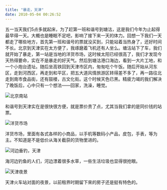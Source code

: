 ```yaml
---
title: "暴走，天津"
date: 2010-05-04 00:26:52
---
```


五一当天我们5点多就起床，为了赶第一班和谐号到塘沽，这是我们今年为止起得最早得一天。大概也是睡眠不足吧，影响了接下来一天的体力。回想一下我们一天都走了哪些地方，首先第一班和谐号的票就没买到，只能站着当热身了，还好时间不长。北京到天津实在太方便了，我琢磨着飞机还有人坐么。塘沽站下了车，我们就开始了暴走，第一站是当地的洋货市场，这时候太阳已经很高了，我们才发现今天热得要命，实在不是暴走的好天气。然后到塘沽港口海边，看到一大片工地，和一个小炮台遗址。随后坐高铁回到天津市区内，匆匆吃个午饭。随后开始从河东区，走到河西区，再走到和平区，把五大道风情旅游区转得差不多了，再一路往北走到南市食品街，还有鼓楼，古文化街。这个时候天色已黑。精疲力竭的我们解决了晚饭后，心中只有一个想法——回家，洗澡，睡觉。 

![北京南站](../../../images/2010/img_4869.jpg "北京南站") 

和谐号到天津实在是很快很方便，就是票价贵了点，尤其当我们拿的是同价钱的站票。 

![洋货市场](../../../images/2010/img_4878.jpg "洋货市场") 

洋货市场，里面有各式各样的小商品，以手机等数码小产品，皮包，手表，等为主。不知道是不是低价从海关截获的货物里进的。 

![河边垂钓，天津](../../../images/2010/img_4901.jpg "河边垂钓，天津") 

海河边钓鱼的人们，河边漂着很多水草，一些生活垃圾也显得很抢眼。 

![天津夜景](../../../images/2010/e5a4a9e6b4a5e5a49ce699af.jpg "天津夜景") 

天津火车站对面的夜景，以前租界时期留下來的房子还是挺有特色的。